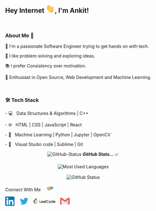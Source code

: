 ## Hey Internet <img src="assets/Hi.gif" width="29px">, I'm Ankit!
<br />

<p>

<h3> About Me  🚀 </h3>
<p>
🔭 I'm a passionate Software Engineer trying to get hands on with tech.
</p><p>
📎 I like problem solving and exploring ideas.
</p><p>
📚 I prefer Consistency over motivation. 
</p><p>
🌱 Enthusiast in Open Source, Web Development and Machine Learning.</p>
<p>

<br />
  
<h3>🛠 Tech Stack </h3>
<p>
- 💻  &nbsp; Data Structures & Algorithms | C++   
  </p><p>
- 🌐  &nbsp; HTML | CSS | JavaScript | React
  </p><p>
- 🐍  &nbsp; Machine Learning | Python | Jupyter | OpenCV
  </p><p>
- 🔧  &nbsp; Visual Studio code | Sublime | Git
  </p>

<p align="center">
<img src="https://media.giphy.com/media/3o7abAHdYvZdBNnGZq/giphy.gif" width="30px" alt="GitHub-Status"/>&nbsp;<i><b>GitHub Stats... </b></i>📈<br><br>
<img width="470px" height="180px" src = "https://github-readme-stats.vercel.app/api/top-langs/?username=mishraankit07&show_icons=true&layout=compact&theme=tokyonight" alt="Most Used Languages">
<br />
<br />
<img width="470px" height="180px" src="https://github-readme-stats.vercel.app/api?username=mishraankit07&count_private=true&show_icons=true&theme=tokyonight" alt="GitHub Status"/>

</p>

Connect With Me <img src="assets/handshake.gif" width="50px"/>

<div style="display:flex; gap:1rem; align-items: center;">
    <a href="https://www.linkedin.com/in/ankitkrmishra07/">
        <img width="30px" src="assets/linkedin.svg"  />
    </a>
    <a href="https://twitter.com/mishra_ankit07">
        <img width="30px" src="assets/twitter.svg" />
    </a>
    <a href="https://leetcode.com/spartanleonidis/">
        <img width="70px" src="assets/leetcode.svg" />
    </a>
    <a href="mailto:ankit.kr.mishra07@gmail.com">
        <img width="30px" src="assets/gmail.svg" />
    </a>
</div>

